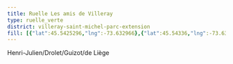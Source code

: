 ```yaml
---
title: Ruelle Les amis de Villeray
type: ruelle_verte
district: villeray-saint-michel-parc-extension
fill: [{"lat":45.5425296,"lng":-73.632966},{"lat":45.54336,"lng":-73.63597}]
---
```


Henri-Julien/Drolet/Guizot/de Liège